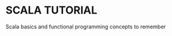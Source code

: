 # SCALA TUTORIAL
Scala basics and functional programming concepts to remember

 
 
 
 
 
 
 
















    



